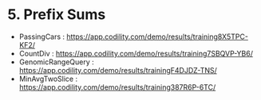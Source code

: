 # 5. Prefix Sums
- PassingCars : https://app.codility.com/demo/results/training8X5TPC-KF2/
- CountDiv : https://app.codility.com/demo/results/training7SBQVP-YB6/
- GenomicRangeQuery : https://app.codility.com/demo/results/trainingF4DJDZ-TNS/
- MinAvgTwoSlice : https://app.codility.com/demo/results/training387R6P-6TC/
